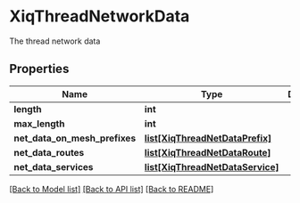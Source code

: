 # XiqThreadNetworkData

The thread network data
## Properties
Name | Type | Description | Notes
------------ | ------------- | ------------- | -------------
**length** | **int** |  | [optional] 
**max_length** | **int** |  | [optional] 
**net_data_on_mesh_prefixes** | [**list[XiqThreadNetDataPrefix]**](XiqThreadNetDataPrefix.md) |  | [optional] 
**net_data_routes** | [**list[XiqThreadNetDataRoute]**](XiqThreadNetDataRoute.md) |  | [optional] 
**net_data_services** | [**list[XiqThreadNetDataService]**](XiqThreadNetDataService.md) |  | [optional] 

[[Back to Model list]](../README.md#documentation-for-models) [[Back to API list]](../README.md#documentation-for-api-endpoints) [[Back to README]](../README.md)


